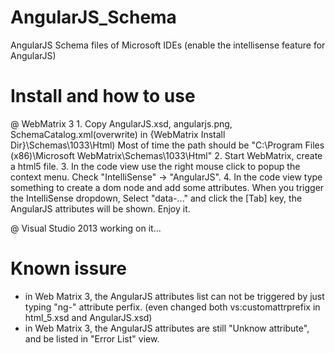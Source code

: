 AngularJS_Schema
================

AngularJS Schema files of Microsoft IDEs (enable the intellisense feature for AngularJS)

# Install and how to use
  @ WebMatrix 3
    1. Copy AngularJS.xsd, angularjs.png, SchemaCatalog.xml(overwrite) in {WebMatrix Install Dir}\Schemas\1033\Html)
       Most of time the path should be "C:\Program Files (x86)\Microsoft WebMatrix\Schemas\1033\Html"
    2. Start WebMatrix, create a html5 file. 
    3. In the code view use the right mouse click to popup the context menu. Check "IntelliSense" -> "AngularJS".
    4. In the code view type something to create a dom node and add some attributes.
       When you trigger the IntelliSense dropdown, Select "data-..." and click the [Tab] key, the AngularJS attributes will be shown. Enjoy it.

  @ Visual Studio 2013
    working on it...

# Known issure
  - in Web Matrix 3, the AngularJS attributes list can not be triggered by just typing "ng-" attribute perfix. (even changed both vs:customattrprefix in html_5.xsd and AngularJS.xsd)
  - in Web Matrix 3, the AngularJS attributes are still "Unknow attribute", and be listed in "Error List" view.

